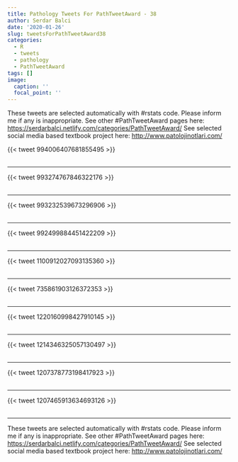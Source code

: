```yaml
---
title: Pathology Tweets For PathTweetAward - 38
author: Serdar Balci
date: '2020-01-26'
slug: tweetsForPathTweetAward38
categories:
  - R
  - tweets
  - pathology
  - PathTweetAward
tags: []
image:
  caption: ''
  focal_point: ''
---
```



These tweets are selected automatically with #rstats code. Please inform me if any is inappropriate.
See other #PathTweetAward pages here: https://serdarbalci.netlify.com/categories/PathTweetAward/ 
See selected social media based textbook project here: http://www.patolojinotlari.com/

{{< tweet 994006407681855495 >}}
<br>
<br>
<hr>
{{< tweet 993274767846322176 >}}
<br>
<br>
<hr>
{{< tweet 993232539673296906 >}}
<br>
<br>
<hr>
{{< tweet 992499884451422209 >}}
<br>
<br>
<hr>
{{< tweet 1100912027093135360 >}}
<br>
<br>
<hr>
{{< tweet 735861903126372353 >}}
<br>
<br>
<hr>
{{< tweet 1220160998427910145 >}}
<br>
<br>
<hr>
{{< tweet 1214346325057130497 >}}
<br>
<br>
<hr>
{{< tweet 1207378773198417923 >}}
<br>
<br>
<hr>
{{< tweet 1207465913634693126 >}}
<br>
<br>
<hr>


These tweets are selected automatically with #rstats code. Please inform me if any is inappropriate.
See other #PathTweetAward pages here: https://serdarbalci.netlify.com/categories/PathTweetAward/ 
See selected social media based textbook project here: http://www.patolojinotlari.com/
